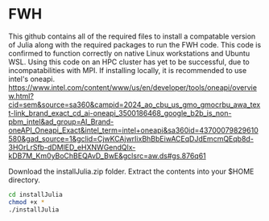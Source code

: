 # FWH
This github contains all of the required files to install a compatable version of Julia along with the required packages to run the FWH code. This code is confirmed to function correctly on native Linux workstations and Ubuntu WSL. Using this code on an HPC cluster has yet to be successful, due to incompatabilities with MPI. If installing locally, it is recommended to use intel's oneapi.
https://www.intel.com/content/www/us/en/developer/tools/oneapi/overview.html?cid=sem&source=sa360&campid=2024_ao_cbu_us_gmo_gmocrbu_awa_text-link_brand_exact_cd_ai-oneapi_3500186468_google_b2b_is_non-pbm_intel&ad_group=AI_Brand-oneAPI_Oneapi_Exact&intel_term=intel+oneapi&sa360id=43700079829610580&gad_source=1&gclid=CjwKCAjwrIixBhBbEiwACEqDJdEmcmQEqb8d-3HOrLrSfb-dDMlED_eHXNWGendQlx-kDB7M_Km0yBoChBEQAvD_BwE&gclsrc=aw.ds#gs.876q61

Download the installJulia.zip folder. Extract the contents into your $HOME directory. 
```bash
cd installJulia
chmod +x *
./installJulia
```

